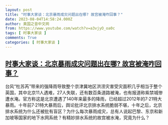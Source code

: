 ```yaml
---
layout: post
title: "时事大家谈：北京暴雨成灾问题出在哪? 故宫被淹咋回事？"
date: 2023-08-04T14:58:24.000Z
author: 美国之音中文网
from: https://www.youtube.com/watch?v=a3vjyO_oa0c
tags: [ 时事大家谈 ]
comments: True
categories: [ 时事大家谈 ]
---
```

<!--1691161104000-->
[时事大家谈：北京暴雨成灾问题出在哪? 故宫被淹咋回事？](https://www.youtube.com/watch?v=a3vjyO_oa0c)
------

<div>
台风“杜苏芮”带来的强降雨导致整个京津冀地区洪涝灾害受灾面积几乎相当于整个英国，其中北京11人遇难，27人失联，还有数百条道路被淹，也有报道称紫禁城惨遭水淹。官方称这是北京遭遇了140年来最多的降雨，已经超过2012年的7·21特大暴雨。十年前7·21特大暴雨后，舆论批评北京排水系统脆弱不堪，十年之后，北京排水系统为什么还被批有盲区？为什么每次暴雨成灾，总有人说起巴黎、东京和新加坡等国家的地下水网系统？有精妙排水系统的故宫被水淹，究竟为什么？
</div>
